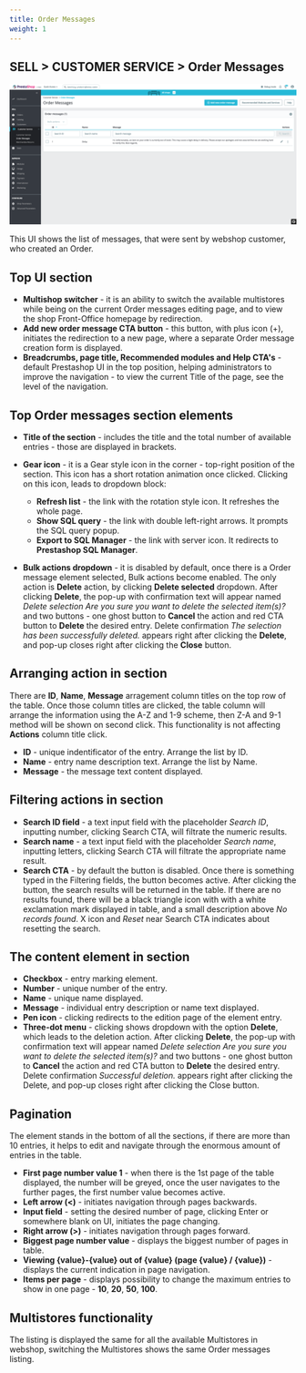 ```yaml
---
title: Order Messages
weight: 1
---
```


## SELL > CUSTOMER SERVICE > Order Messages

![Order Messages](static/img/order-messages.png)

This UI shows the list of messages, that were sent by webshop customer, who created an Order.

## Top UI section

- **Multishop switcher** - it is an ability to switch the available multistores while being on the current Order messages editing page, and to view the shop Front-Office homepage by redirection.
- **Add new order message CTA button** - this button, with plus icon (+), initiates the redirection to a new page, where a separate Order message creation form is displayed.
- **Breadcrumbs, page title, Recommended modules and Help CTA's** - default Prestashop UI in the top position, helping administrators to improve the navigation - to view the current Title of the page, see the level of the navigation. 

## Top Order messages section elements

- **Title of the section** - includes the title and the total number of available entries - those are displayed in brackets.
- **Gear icon** - it is a Gear style icon in the corner - top-right position of the section. This icon has a short rotation animation once clicked. Clicking on this icon, leads to dropdown block:
  - **Refresh list** - the link with the rotation style icon. It refreshes the whole page.
  - **Show SQL query** - the link with double left-right arrows. It prompts the SQL query popup.
  - **Export to SQL Manager** - the link with server icon. It redirects to **Prestashop SQL Manager**.

- **Bulk actions dropdown** - it is disabled by default, once there is a Order message element selected, Bulk actions become enabled. The only action is **Delete** action, by clicking **Delete selected** dropdown. After clicking **Delete**, the pop-up with confirmation text will appear named _Delete selection Are you sure you want to delete the selected item(s)?_ and two buttons - one ghost button to **Cancel** the action and red CTA button to **Delete** the desired entry. Delete confirmation _The selection has been successfully deleted._ appears right after clicking the **Delete**, and pop-up closes right after clicking the **Close** button.

## Arranging action in section

There are **ID**, **Name**, **Message** arragement column titles on the top row of the table. Once those column titles are clicked, the table column will arrange the information using the A-Z and 1-9 scheme, then Z-A and 9-1 method will be shown on second click. This functionality is not affecting **Actions** column title click.

- **ID** - unique indentificator of the entry. Arrange the list by ID.
- **Name** - entry name description text. Arrange the list by Name.
- **Message** - the message text content displayed.

## Filtering actions in section

- **Search ID field** - a text input field with the placeholder _Search ID_, inputting number, clicking Search CTA, will filtrate the numeric results.
- **Search name** - a text input field with the placeholder _Search name_, inputting letters, clicking Search CTA will filtrate the appropriate name result.
- **Search CTA** - by default the button is disabled. Once there is something typed in the Filtering fields, the button becomes active. After clicking the button, the search results will be returned in the table. If there are no results found, there will be a black triangle icon with with a white exclamation mark displayed in table, and a small description above _No records found_. X icon and _Reset_ near Search CTA indicates about resetting the search.

## The content element in section

- **Checkbox** - entry marking element.
- **Number** - unique number of the entry.
- **Name** - unique name displayed.
- **Message** - individual entry description or name text displayed.
- **Pen icon** - clicking redirects to the edition page of the element entry.
- **Three-dot menu** - clicking shows dropdown with the option **Delete**, which leads to the deletion action. After clicking **Delete**, the pop-up with confirmation text will appear named _Delete selection Are you sure you want to delete the selected item(s)?_ and two buttons - one ghost button to **Cancel** the action and red CTA button to **Delete** the desired entry. Delete confirmation _Successful deletion._ appears right after clicking the Delete, and pop-up closes right after clicking the Close button.

## Pagination

The element stands in the bottom of all the sections, if there are more than 10 entries, it helps to edit and navigate through the enormous amount of entries in the table. 

- **First page number value 1** - when there is the 1st page of the table displayed, the number will be greyed, once the user navigates to the further pages, the first number value becomes active.
- **Left arrow (<)** - initiates navigation through pages backwards.
- **Input field** - setting the desired number of page, clicking Enter or somewhere blank on UI, initiates the page changing.
- **Right arrow (>)** - initiates navigation through pages forward.
- **Biggest page number value** - displays the biggest number of pages in table.
- **Viewing {value}-{value} out of {value} (page {value} / {value})** - displays the current indication in page navigation.
- **Items per page** - displays possibility to change the maximum entries to show in one page - **10**, **20**, **50**, **100**.

## Multistores functionality

The listing is displayed the same for all the available Multistores in webshop, switching the Multistores shows the same Order messages listing.
